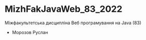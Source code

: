 # MizhFakJavaWeb_83_2022
Міжфакультетська дисципліна Веб програмування на Java (83)
- Морозов Руслан
